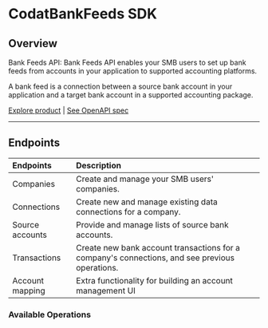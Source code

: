 # CodatBankFeeds SDK

## Overview

Bank Feeds API: Bank Feeds API enables your SMB users to set up bank feeds from accounts in your application to supported accounting platforms.

A bank feed is a connection between a source bank account in your application and a target bank account in a supported accounting package.

[Explore product](https://docs.codat.io/bank-feeds-api/overview) | [See OpenAPI spec](https://github.com/codatio/oas)

---

## Endpoints

| Endpoints | Description |
| :- | :- |
| Companies | Create and manage your SMB users' companies. |
| Connections | Create new and manage existing data connections for a company. |
| Source accounts | Provide and manage lists of source bank accounts.   |
| Transactions | Create new bank account transactions for a company's connections, and see previous operations. |
| Account mapping | Extra functionality for building an account management UI |

### Available Operations

